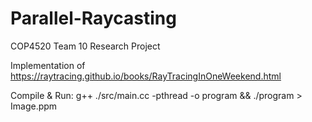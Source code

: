 # Parallel-Raycasting
COP4520 Team 10 Research Project

Implementation of https://raytracing.github.io/books/RayTracingInOneWeekend.html

Compile & Run: g++ ./src/main.cc -pthread -o program && ./program > Image.ppm
